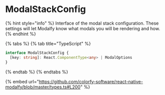 # ModalStackConfig

{% hint style="info" %}
Interface of the modal stack configuration. These settings will let Modalfy know what modals you will be rendering and how.
{% endhint %}

{% tabs %}
{% tab title="TypeScript" %}
```typescript
interface ModalStackConfig {
  [key: string]: React.ComponentType<any> | ModalOptions
}
```
{% endtab %}
{% endtabs %}

{% embed url="https://github.com/colorfy-software/react-native-modalfy/blob/master/types.ts#L200" %}
